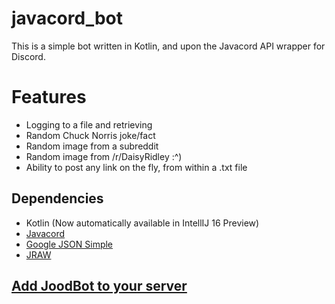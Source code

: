 # javacord_bot
This is a simple bot written in Kotlin, and upon the Javacord API wrapper for Discord.


# Features
- Logging to a file and retrieving
- Random Chuck Norris joke/fact
- Random image from a subreddit
- Random image from /r/DaisyRidley :^)
- Ability to post any link on the fly, from within a .txt file

## Dependencies
- Kotlin (Now automatically available in IntellIJ 16 Preview)
- [Javacord](https://github.com/BtoBastian/Javacord)
- [Google JSON Simple](https://code.google.com/archive/p/json-simple/)
- [JRAW](https://github.com/thatJavaNerd/JRAW)

## [Add JoodBot to your server](https://discordapp.com/oauth2/authorize?&client_id=159689135551021056&scope=bot&permissions=66321471)
